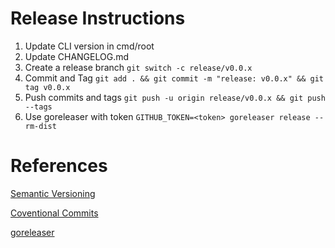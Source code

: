 # Release Instructions

1. Update CLI version in cmd/root
2. Update CHANGELOG.md
3. Create a release branch `git switch -c release/v0.0.x`
4. Commit and Tag `git add . && git commit -m "release: v0.0.x" && git tag v0.0.x`
5. Push commits and tags `git push -u origin release/v0.0.x && git push --tags`
6. Use goreleaser with token `GITHUB_TOKEN=<token> goreleaser release --rm-dist`

# References

[Semantic Versioning](https://semver.org/)

[Coventional Commits](https://www.conventionalcommits.org/en/v1.0.0/) 

[goreleaser](https://goreleaser.com/)
